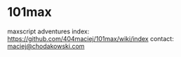 # 101max
maxscript adventures
index: https://github.com/404maciej/101max/wiki/index
contact: maciej@chodakowski.com
